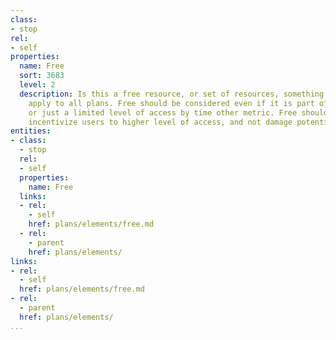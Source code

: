 ```yaml
---
class:
- stop
rel:
- self
properties:
  name: Free
  sort: 3683
  level: 2
  description: Is this a free resource, or set of resources, something that may not
    apply to all plans. Free should be considered even if it is part of a trial, demo,
    or just a limited level of access by time other metric. Free should be a way to
    incentivize users to higher level of access, and not damage potential revenue.
entities:
- class:
  - stop
  rel:
  - self
  properties:
    name: Free
  links:
  - rel:
    - self
    href: plans/elements/free.md
  - rel:
    - parent
    href: plans/elements/
links:
- rel:
  - self
  href: plans/elements/free.md
- rel:
  - parent
  href: plans/elements/
...
```

